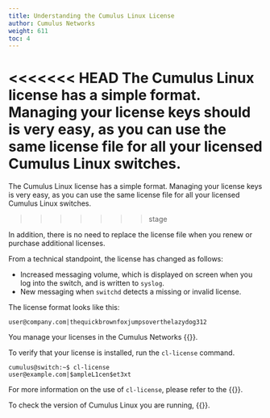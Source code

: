 ```yaml
---
title: Understanding the Cumulus Linux License
author: Cumulus Networks
weight: 611
toc: 4
---
```


<<<<<<< HEAD
The Cumulus Linux license has a simple format. Managing your license keys should is very easy, as you can use the same license file for all your licensed Cumulus Linux switches.
=======
The Cumulus Linux license has a simple format. Managing your license keys is very easy, as you can use the same license file for all your licensed Cumulus Linux switches.
>>>>>>> stage

In addition, there is no need to replace the license file when you renew or purchase additional licenses.

From a technical standpoint, the license has changed as follows:

- Increased messaging volume, which is displayed on screen when you log into the switch, and is written to `syslog`.
- New messaging when `switchd` detects a missing or invalid license.  

The license format looks like this:

    user@company.com|thequickbrownfoxjumpsoverthelazydog312

You manage your licenses in the Cumulus Networks {{<exlink url="https://customers.cumulusnetworks.com/" text="customer portal">}}.

To verify that your license is installed, run the `cl-license` command.

    cumulus@switch:~$ cl-license
    user@example.com|$ampleL1cen$et3xt

For more information on the use of `cl-license`, please refer to the
{{<exlink url="https://docs.cumulusnetworks.com/cumulus-linux/Quick-Start-Guide/" text="Quick Start Guide">}}.

To check the version of Cumulus Linux you are running, {{<link url="Verify-Software-and-Hardware-Version-Information" text="read this article">}}.
